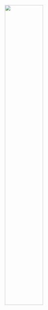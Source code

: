 <a href="https://discord.com/users/215436239376089089">
<img align="right" width="50%" src="https://lanyard-profile-readme.vercel.app/api/215436239376089089?bg=161B22&borderRadius=5px%205px%200%200&idleMessage=Sleeping&hideDiscrim=true"/>
</a>


